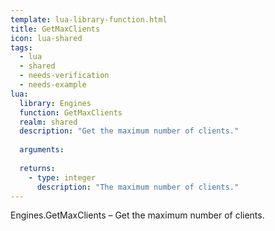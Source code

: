 ```yaml
---
template: lua-library-function.html
title: GetMaxClients
icon: lua-shared
tags:
  - lua
  - shared
  - needs-verification
  - needs-example
lua:
  library: Engines
  function: GetMaxClients
  realm: shared
  description: "Get the maximum number of clients."
  
  arguments:
  
  returns:
    - type: integer
      description: "The maximum number of clients."
---
```


<div class="lua__search__keywords">
Engines.GetMaxClients &#x2013; Get the maximum number of clients.
</div>
